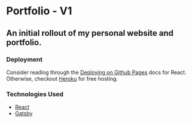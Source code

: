 # Portfolio - V1

## An initial rollout of my personal website and portfolio.

### Deployment

Consider reading through the [Deploying on Github Pages](https://create-react-app.dev/docs/deployment/#github-pages) docs for React.
Otherwise, checkout [Heroku](https://heroku.com/) for free hosting.

### Technologies Used

- [React](https://reactjs.org/)
- [Gatsby](https://www.gatsbyjs.com/)
